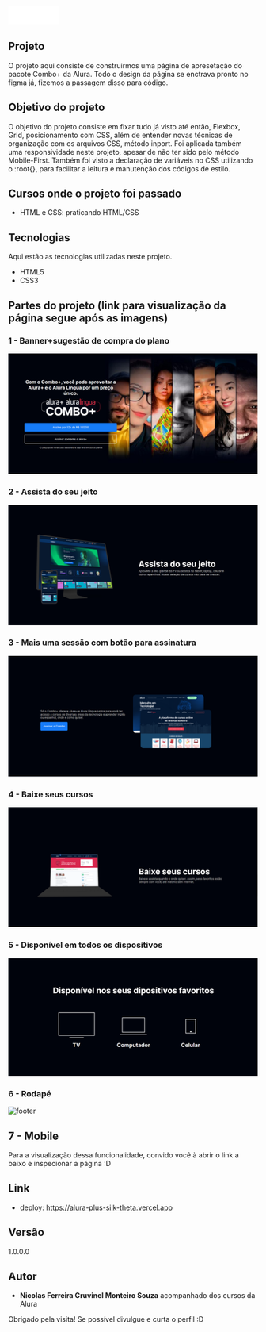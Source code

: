 
![Logo do projeto](https://github.com/NicolasFCruvinel/Trilha_Full_Stack/blob/main/Front-End/1.HTML%20e%20CSS/3.Alura%20Plus/img/Logo.png)

## Projeto

O projeto aqui consiste de construirmos uma página de apresetação do pacote Combo+ da Alura.
Todo o design da página se enctrava pronto no figma já, fizemos a passagem disso para código.

## Objetivo do projeto

O objetivo do projeto consiste em fixar tudo já visto até então, Flexbox, Grid, posicionamento com CSS, além de entender novas técnicas de organização com os arquivos CSS, método inport. Foi aplicada também uma responsividade neste projeto, apesar de não ter sido pelo método Mobile-First. Também foi visto a declaração de variáveis no CSS utilizando o :root{}, para facilitar a leitura e manutenção dos códigos de estilo.


## Cursos onde o projeto foi passado

* HTML e CSS: praticando HTML/CSS

## Tecnologias

Aqui estão as tecnologias utilizadas neste projeto.

* HTML5
* CSS3


## Partes do projeto (link para visualização da página segue após as imagens)

### 1 - Banner+sugestão de compra do plano

![Banner](https://github.com/NicolasFCruvinel/Trilha_Full_Stack/blob/main/Front-End/1.HTML%20e%20CSS/3.Alura%20Plus/img/README/banner.png)

### 2 - Assista do seu jeito

![assista](https://github.com/NicolasFCruvinel/Trilha_Full_Stack/blob/main/Front-End/1.HTML%20e%20CSS/3.Alura%20Plus/img/README/Assita%20do%20seu%20jeito.png)

### 3 - Mais uma sessão com botão para assinatura

![Assine](https://github.com/NicolasFCruvinel/Trilha_Full_Stack/blob/main/Front-End/1.HTML%20e%20CSS/3.Alura%20Plus/img/README/Assine.png)

### 4 - Baixe seus cursos

![baixe](https://github.com/NicolasFCruvinel/Trilha_Full_Stack/blob/main/Front-End/1.HTML%20e%20CSS/3.Alura%20Plus/img/README/baixe%20seus%20cursos.png)

### 5 - Disponível em todos os dispositivos

![dispositivos](https://github.com/NicolasFCruvinel/Trilha_Full_Stack/blob/main/Front-End/1.HTML%20e%20CSS/3.Alura%20Plus/img/README/dispositivos.png)

### 6 - Rodapé

![footer](https://github.com/NicolasFCruvinel/Trilha_Full_Stack/blob/main/Front-End/1.HTML%20e%20CSS/3.Alura%20Plus/img/README/Rodapé.png)

## 7 - Mobile 

Para a visualização dessa funcionalidade, convido você à abrir o link a baixo e inspecionar a página :D

## Link
  - deploy: https://alura-plus-silk-theta.vercel.app


  ## Versão

  1.0.0.0


  ## Autor

  * **Nicolas Ferreira Cruvinel Monteiro Souza** acompanhado dos cursos da Alura 

 Obrigado pela visita! Se possível divulgue e curta o perfil :D
